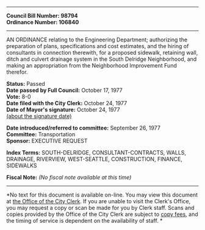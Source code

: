 * * * * *  
  
**Council Bill Number: [](#h0)[](#h2)98794**   
**Ordinance Number: 106840**  
  
* * * * *  
  
AN ORDINANCE relating to the Engineering Department; authorizing the preparation of plans, specifications and cost estimates, and the hiring of consultants in connection therewith, for a proposed sidewalk, retaining wall, ditch and culvert drainage system in the South Delridge Neighborhood, and making an appropriation from the Neighborhood Improvement Fund therefor.  
  
**Status:** Passed   
**Date passed by Full Council:** October 17, 1977   
**Vote:** 8-0   
**Date filed with the City Clerk:** October 24, 1977   
**Date of Mayor's signature:** October 24, 1977   
[(about the signature date)](/~public/approvaldate.htm)   
  
  
**Date introduced/referred to committee:** September 26, 1977   
**Committee:** Transportation   
**Sponsor:** EXECUTIVE REQUEST   
  
**Index Terms:** SOUTH-DELRIDGE, CONSULTANT-CONTRACTS, WALLS, DRAINAGE, RIVERVIEW, WEST-SEATTLE, CONSTRUCTION, FINANCE, SIDEWALKS  
  
**Fiscal Note:** *(No fiscal note available at this time)*  
  
* * * * *  
  
*No text for this document is available on-line. You may view this document at [the Office of the City Clerk](http://www.seattle.gov/leg/clerk/contactUs.htm). If you are unable to visit the Clerk's Office, you may request a copy or scan be made for you by Clerk staff. Scans and copies provided by the Office of the City Clerk are subject to [copy fees](http://clerk.seattle.gov/~public/clerkfees.htm), and the timing of service is dependent on the availability of staff. *  
  
  
